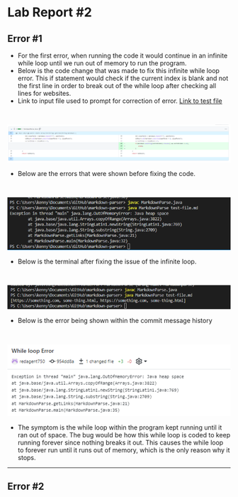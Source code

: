 # Lab Report #2

## Error #1
* For the first error, when running the code it would continue in an infinite while loop until we run out of memory to run the program.
* Below is the code change that was made to fix this infinite while loop error. This if statement would check if the current index is blank and not the first line in order to break out of the while loop after checking all lines for websites.
* Link to input file used to prompt for correction of error. [Link to test file](https://github.com/redagent750/markdown-parser/blob/main/test-file.md)
<br/>

![Image](commitMessageHistory1.png)

* Below are the errors that were shown before fixing the code.
<br/>

![Image](terminal1error.png)

* Below is the terminal after fixing the issue of the infinite loop.
<br/>

![Image](error1fixed.png)
* Below is the error being shown within the commit message history
<br/>

![Image](github1.png)
* The symptom is the while loop within the program kept running until it ran out of space. The bug would be how this while loop is coded to keep running forever since nothing breaks it out. This causes the while loop to forever run until it runs out of memory, which is the only reason why it stops. 

---
## Error #2
